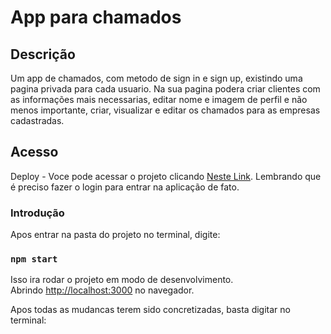 # App para chamados

## Descrição
Um app de chamados, com metodo de sign in e sign up, existindo uma pagina privada para cada usuario. Na sua pagina podera criar clientes com as informações mais necessarias, editar nome e imagem de perfil e não menos importante, criar, visualizar e editar os chamados para as empresas cadastradas.


## Acesso

Deploy - Voce pode acessar o projeto clicando [Neste Link](https://chamadosmunck.netlify.app/).
Lembrando que é preciso fazer o login para entrar na aplicação de fato.



### Introdução

Apos entrar na pasta do projeto no terminal, digite:

### `npm start`

Isso ira rodar o projeto em modo de desenvolvimento.\
Abrindo [http://localhost:3000](http://localhost:3000) no navegador.

Apos todas as mudancas terem sido concretizadas, basta digitar no terminal:
